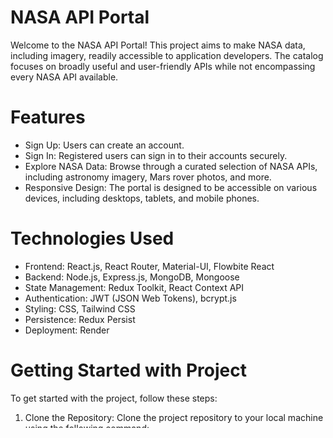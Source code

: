 # NASA API Portal
Welcome to the NASA API Portal! This project aims to make NASA data, including imagery, readily accessible to application developers. The catalog focuses on broadly useful and user-friendly APIs while not encompassing every NASA API available.

# Features
- Sign Up: Users can create an account.
- Sign In: Registered users can sign in to their accounts securely.
- Explore NASA Data: Browse through a curated selection of NASA APIs, including astronomy imagery, Mars rover photos, and more.
- Responsive Design: The portal is designed to be accessible on various devices, including desktops, tablets, and mobile phones.

# Technologies Used
- Frontend: React.js, React Router, Material-UI, Flowbite React
- Backend: Node.js, Express.js, MongoDB, Mongoose
- State Management: Redux Toolkit, React Context API
- Authentication: JWT (JSON Web Tokens), bcrypt.js
- Styling: CSS, Tailwind CSS
- Persistence: Redux Persist
- Deployment: Render

# Getting Started with Project

To get started with the project, follow these steps:

1. Clone the Repository: Clone the project repository to your local machine using the following command:
    - git clone <repository_url> 
2. Install Dependencies: Open a terminal within the project directory and run the following command to install all dependencies:
    - npm install 
3. Run Backend Server: Start the backend server by running the following command in the terminal:
    - npm run dev
4. Run Frontend Server: Open a new terminal and navigate to the frontend directory within the project directory using the following command:
    - cd frontend
5. Then, run the following command to start the frontend server:
    - npm run dev
6. Access the Application: Open a web browser and go:
    -  http://localhost:5173/
7. Login: You can log in as an admin, faculty, or student using the provided credentials.
8. With these steps, you should now be able to run the project locally and access it through your web browser.

# Contact
For any inquiries or support, please contact avishkarathnakumara@gmail.com
